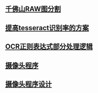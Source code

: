 ## [千佛山RAW图分割](千佛山RAW图分割.md)
## [提高tesseract识别率的方案](提高tesseract识别率的方案.md)
## [OCR正则表达式部分处理逻辑](OCR正则表达式部分处理逻辑.md)
## [摄像头程序](摄像头程序.md)
## [摄像头程序设计](摄像头程序设计.md)